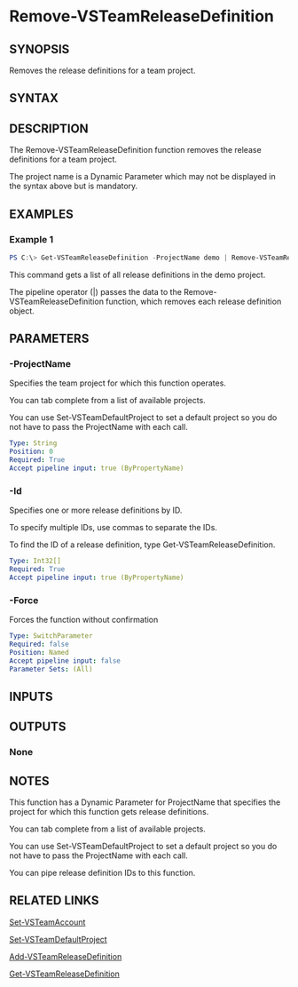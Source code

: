


# Remove-VSTeamReleaseDefinition

## SYNOPSIS

Removes the release definitions for a team project.

## SYNTAX

## DESCRIPTION

The Remove-VSTeamReleaseDefinition function removes the release definitions for a team project.

The project name is a Dynamic Parameter which may not be displayed in the syntax above but is mandatory.

## EXAMPLES

### Example 1

```PowerShell
PS C:\> Get-VSTeamReleaseDefinition -ProjectName demo | Remove-VSTeamReleaseDefinition
```

This command gets a list of all release definitions in the demo project.

The pipeline operator (|) passes the data to the Remove-VSTeamReleaseDefinition function, which removes each release definition object.

## PARAMETERS

### -ProjectName

Specifies the team project for which this function operates.

You can tab complete from a list of available projects.

You can use Set-VSTeamDefaultProject to set a default project so
you do not have to pass the ProjectName with each call.

```yaml
Type: String
Position: 0
Required: True
Accept pipeline input: true (ByPropertyName)
```

### -Id

Specifies one or more release definitions by ID.

To specify multiple IDs, use commas to separate the IDs.

To find the ID of a release definition, type Get-VSTeamReleaseDefinition.

```yaml
Type: Int32[]
Required: True
Accept pipeline input: true (ByPropertyName)
```

### -Force

Forces the function without confirmation

```yaml
Type: SwitchParameter
Required: false
Position: Named
Accept pipeline input: false
Parameter Sets: (All)
```

## INPUTS

## OUTPUTS

### None

## NOTES

This function has a Dynamic Parameter for ProjectName that specifies the project for which this function gets release definitions.

You can tab complete from a list of available projects.

You can use Set-VSTeamDefaultProject to set a default project so you do not have to pass the ProjectName with each call.

You can pipe release definition IDs to this function.

## RELATED LINKS

[Set-VSTeamAccount](Set-VSTeamAccount.md)

[Set-VSTeamDefaultProject](Set-VSTeamDefaultProject.md)

[Add-VSTeamReleaseDefinition](Add-VSTeamReleaseDefinition.md)

[Get-VSTeamReleaseDefinition](Get-VSTeamReleaseDefinition.md)

